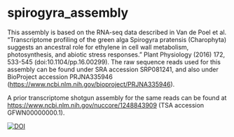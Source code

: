 # spirogyra_assembly

This assembly is based on the RNA-seq data described in Van de Poel et
al. “Transcriptome profiling of the green alga Spirogyra pratensis (Charophyta)
suggests an ancestral role for ethylene in cell wall metabolism, photosynthesis,
and abiotic stress responses.” Plant Physiology (2016) 172, 533-545
(doi:10.1104/pp.16.00299). The raw sequence reads used for this assembly can be
found under SRA accession SRP081241, and also under BioProject accession
PRJNA335946  (https://www.ncbi.nlm.nih.gov/bioproject/PRJNA335946). 

A prior transcriptome shotgun assembly for the same reads can be found at
https://www.ncbi.nlm.nih.gov/nuccore/1248843909 (TSA accession GFWN00000000.1).

[![DOI](https://zenodo.org/badge/106456236.svg)](https://zenodo.org/badge/latestdoi/106456236)


